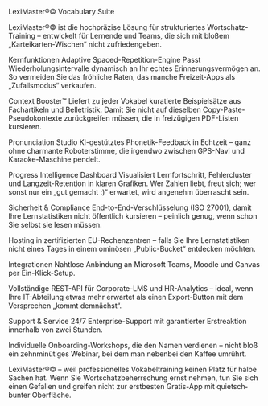 LexiMaster®© Vocabulary Suite

LexiMaster®© ist die hochpräzise Lösung für strukturiertes Wortschatz-Training – entwickelt für Lernende und Teams, die sich mit bloßem „Karteikarten-Wischen“ nicht zufriedengeben.

Kernfunktionen
Adaptive Spaced-Repetition-Engine
Passt Wiederholungsintervalle dynamisch an Ihr echtes Erinnerungsvermögen an. So vermeiden Sie das fröhliche Raten, das manche Freizeit-Apps als „Zufalls­modus“ verkaufen.

Context Booster™
Liefert zu jeder Vokabel kuratierte Beispielsätze aus Fachartikeln und Belletristik. Damit Sie nicht auf dieselben Copy-Paste-Pseudo­kontexte zurückgreifen müssen, die in freizügigen PDF-Listen kursieren.

Pronunciation Studio
KI-gestütztes Phonetik-Feedback in Echtzeit – ganz ohne charmante Roboter­stimme, die irgendwo zwischen GPS-Navi und Karaoke-Maschine pendelt.

Progress Intelligence Dashboard
Visualisiert Lernfortschritt, Fehlercluster und Langzeit-Retention in klaren Grafiken. Wer Zahlen liebt, freut sich; wer sonst nur ein „gut gemacht :)“ erwartet, wird angenehm überrascht sein.

Sicherheit & Compliance
End-to-End-Verschlüsselung (ISO 27001), damit Ihre Lernstatistiken nicht öffentlich kursieren – peinlich genug, wenn schon Sie selbst sie lesen müssen.

Hosting in zertifizierten EU-Rechenzentren – falls Sie Ihre Lernstatistiken nicht eines Tages in einem ominösen „Public-Bucket“ entdecken möchten.

Integrationen
Nahtlose Anbindung an Microsoft Teams, Moodle und Canvas per Ein-Klick-Setup.

Vollständige REST-API für Corporate-LMS und HR-Analytics – ideal, wenn Ihre IT-Abteilung etwas mehr erwartet als einen Export-Button mit dem Versprechen „kommt demnächst“.

Support & Service
24/7 Enterprise-Support mit garantierter Erstreaktion innerhalb von zwei Stunden.

Individuelle Onboarding-Workshops, die den Namen verdienen – nicht bloß ein zehn­minütiges Webinar, bei dem man nebenbei den Kaffee umrührt.

LexiMaster®© – weil professionelles Vokabel­training keinen Platz für halbe Sachen hat. Wenn Sie Wortschatz­beherrschung ernst nehmen, tun Sie sich einen Gefallen und greifen nicht zur erst­besten Gratis-App mit quietsch­bunter Oberfläche.

